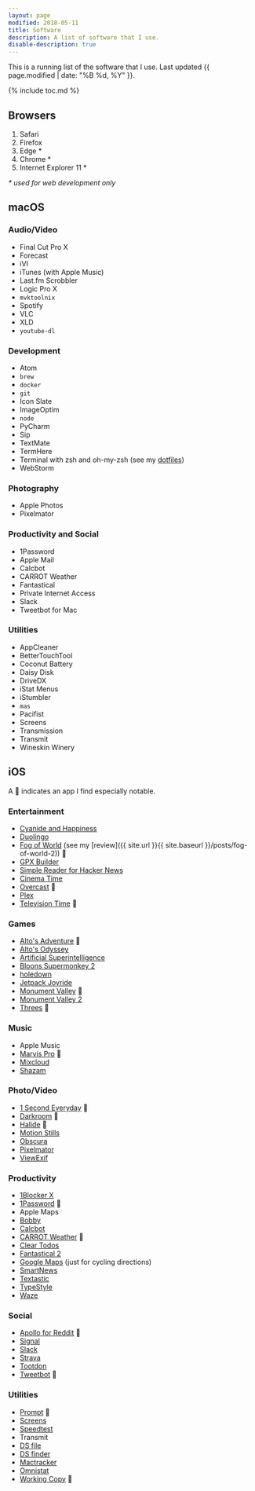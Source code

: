 ```yaml
---
layout: page
modified: 2018-05-11
title: Software
description: A list of software that I use.
disable-description: true
---
```


This is a running list of the software that I use. Last updated <time datetime="{{ page.modified | date: date_to_xmlschema }}" itemprop="dateModified">{{ page.modified | date: "%B %d, %Y" }}</time>.

{% include toc.md %}

## Browsers

1. Safari
2. Firefox
3. Edge \*
4. Chrome \*
5. Internet Explorer 11 \*

_\* used for web development only_

## macOS

### Audio/Video

- Final Cut Pro X
- Forecast
- iVI
- iTunes (with Apple Music)
- Last.fm Scrobbler
- Logic Pro X
- `mvktoolnix`
- Spotify
- VLC
- XLD
- `youtube-dl`

### Development

- Atom
- `brew`
- `docker`
- `git`
- Icon Slate
- ImageOptim
- `node`
- PyCharm
- Sip
- TextMate
- TermHere
- Terminal with zsh and oh-my-zsh (see my [dotfiles](https://github.com/BrianMitchL/dotfiles))
- WebStorm

### Photography

- Apple Photos
- Pixelmator

### Productivity and Social

- 1Password
- Apple Mail
- Calcbot
- CARROT Weather
- Fantastical
- Private Internet Access
- Slack
- Tweetbot for Mac

### Utilities

- AppCleaner
- BetterTouchTool
- Coconut Battery
- Daisy Disk
- DriveDX
- iStat Menus
- iStumbler
- `mas`
- Pacifist
- Screens
- Transmission
- Transmit
- Wineskin Winery

## iOS

A :star2: indicates an app I find especially notable.

### Entertainment

- [Cyanide and Happiness](https://itunes.apple.com/us/app/cyanide-and-happiness/id368088267)
- [Duolingo](https://itunes.apple.com/app/duolingo-learn-spanish-french/id570060128)
- [Fog of World](https://itunes.apple.com/us/app/fog-of-world/id505367096) (see my [review]({{ site.url }}{{ site.baseurl }}/posts/fog-of-world-2)) :star2:
- [GPX Builder](https://itunes.apple.com/us/app/fog-of-world-assistant-gpx-builder/id938037644)
- [Simple Reader for Hacker News](https://itunes.apple.com/us/app/simple-reader-for-hacker-news/id1000995253)
- [Cinema Time](https://itunes.apple.com/us/app/cinema-time/id1096436735)
- [Overcast](https://itunes.apple.com/us/app/overcast-podcast-player/id888422857) :star2:
- [Plex](https://itunes.apple.com/us/app/plex/id383457673)
- [Television Time](https://itunes.apple.com/us/app/television-time/id969714962) :star2:

### Games

- [Alto's Adventure](https://itunes.apple.com/us/app/altos-adventure/id950812012) :star2:
- [Alto's Odyssey](https://itunes.apple.com/us/app/altos-odyssey/id1182456409)
- [Artificial Superintelligence](https://itunes.apple.com/us/app/artificial-superintelligence/id1060474699)
- [Bloons Supermonkey 2](https://itunes.apple.com/us/app/bloons-supermonkey-2/id1118441024)
- [holedown](https://itunes.apple.com/us/app/holedown/id1297270249)
- [Jetpack Joyride](https://itunes.apple.com/us/app/jetpack-joyride/id457446957)
- [Monument Valley](https://itunes.apple.com/us/app/monument-valley/id728293409) :star2:
- [Monument Valley 2](https://itunes.apple.com/us/app/monument-valley-2/id1187265767)
- [Threes](https://itunes.apple.com/us/app/threes-freeplay/id976851174) :star2:

### Music

- Apple Music
- [Marvis Pro](https://itunes.apple.com/mt/app/marvis-pro/id1447768809) :star2:
- [Mixcloud](https://itunes.apple.com/us/app/mixcloud-radio-dj-mixes/id401206431)
- [Shazam](https://itunes.apple.com/us/app/shazam/id284993459)

### Photo/Video

- [1 Second Everyday](https://itunes.apple.com/us/app/1-second-everyday-video-diary/id587823548) :star2:
- [Darkroom](https://itunes.apple.com/us/app/darkroom-photo-editor/id953286746) :star2:
- [Halide](https://itunes.apple.com/us/app/halide-camera/id885697368) :star2:
- [Motion Stills](https://itunes.apple.com/us/app/motion-stills-gif-collage/id1086172168)
- [Obscura](https://itunes.apple.com/us/app/obscura-2/id1290342794)
- [Pixelmator](https://itunes.apple.com/us/app/pixelmator/id924695435)
- [ViewExif](https://itunes.apple.com/us/app/viewexif/id945320815)

### Productivity

- [1Blocker X](https://itunes.apple.com/us/app/1blocker-x/id1365531024)
- [1Password](https://itunes.apple.com/us/app/1password-password-manager/id568903335) :star2:
- Apple Maps
- [Bobby](https://itunes.apple.com/us/app/bobby-track-subscriptions/id1059152023)
- [Calcbot](https://itunes.apple.com/us/app/calcbot-2/id376694347)
- [CARROT Weather](https://itunes.apple.com/us/app/carrot-weather/id961390574) :star2:
- [Clear Todos](https://itunes.apple.com/us/app/clear-todos/id493136154)
- [Fantastical 2](https://itunes.apple.com/us/app/fantastical-2-for-iphone/id718043190)
- [Google Maps](https://itunes.apple.com/us/app/google-maps-transit-food/id585027354) (just for cycling directions)
- [SmartNews](https://itunes.apple.com/us/app/smartnews-local-breaking-news/id579581125)
- [Textastic](https://itunes.apple.com/us/app/textastic-code-editor-7/id1049254261)
- [TypeStyle](https://itunes.apple.com/us/app/typestyle/id1441019779)
- [Waze](https://itunes.apple.com/us/app/waze-navigation-live-traffic/id323229106)

### Social

- [Apollo for Reddit](https://itunes.apple.com/us/app/apollo-for-reddit/id979274575) :star2:
- [Signal](https://itunes.apple.com/us/app/signal-private-messenger/id874139669)
- [Slack](https://itunes.apple.com/us/app/slack/id618783545)
- [Strava](https://itunes.apple.com/us/app/strava-run-ride-or-swim/id426826309)
- [Tootdon](https://itunes.apple.com/us/app/tootdon-for-mastodon/id1282283934)
- [Tweetbot](https://itunes.apple.com/us/app/tweetbot-4-for-twitter/id1018355599) :star2:

### Utilities

- [Prompt](https://itunes.apple.com/us/app/prompt-2/id917437289) :star2:
- [Screens](https://itunes.apple.com/us/app/screens/id655890150)
- [Speedtest](https://itunes.apple.com/us/app/speedtest-by-ookla/id300704847)
- Transmit
- [DS file](https://itunes.apple.com/us/app/ds-file/id416751772)
- [DS finder](https://itunes.apple.com/us/app/ds-finder/id429865523)
- [Mactracker](https://itunes.apple.com/us/app/mactracker/id311421597)
- [Omnistat](https://itunes.apple.com/us/app/omnistat/id898245825)
- [Working Copy](https://itunes.apple.com/us/app/working-copy/id896694807) :star2:
